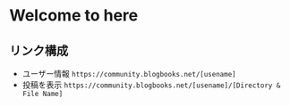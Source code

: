 # Welcome to here

## リンク構成
- ユーザー情報
`https://community.blogbooks.net/[usename]`
- 投稿を表示
`https://community.blogbooks.net/[usename]/[Directory & File Name]`
